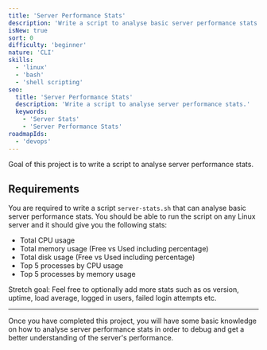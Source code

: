 ```yaml
---
title: 'Server Performance Stats'
description: 'Write a script to analyse basic server performance stats.'
isNew: true
sort: 0
difficulty: 'beginner'
nature: 'CLI'
skills:
  - 'linux'
  - 'bash'
  - 'shell scripting'
seo:
  title: 'Server Performance Stats'
  description: 'Write a script to analyse server performance stats.'
  keywords:
    - 'Server Stats'
    - 'Server Performance Stats'
roadmapIds:
  - 'devops'
---
```


Goal of this project is to write a script to analyse server performance stats.

## Requirements

You are required to write a script `server-stats.sh` that can analyse basic server performance stats. You should be able to run the script on any Linux server and it should give you the following stats:

- Total CPU usage
- Total memory usage (Free vs Used including percentage)
- Total disk usage (Free vs Used including percentage)
- Top 5 processes by CPU usage
- Top 5 processes by memory usage

Stretch goal: Feel free to optionally add more stats such as os version, uptime, load average, logged in users, failed login attempts etc.

<hr />

Once you have completed this project, you will have some basic knowledge on how to analyse server performance stats in order to debug and get a better understanding of the server's performance.
